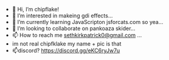 - 👋 Hi, I’m chipflake!
- 👀 I’m interested in makeing gdi effects...
- 🌱 I’m currently learning JavaScripton jsforcats.com so yea...
- 💞️ I’m looking to collaborate on pankoaza skider...
- 📫 How to reach me sethkirkpatrick0@gmail.com ...
- im not real chipfklake my name + pic is that
- 📫discord? https://discord.gg/eKC6ryJw7u
